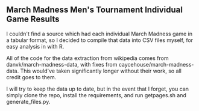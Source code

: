 ## March Madness Men's Tournament Individual Game Results

I couldn't find a source which had each individual March Madness game in a tabular format, 
so I decided to compile that data into CSV files myself, for easy analysis in with R. 

All of the code for the data extraction from wikipedia comes from danvk/march-madness-data, with fixes 
from caycehouse/march-madness-data. This would've taken significantly longer without their work, so all 
credit goes to them. 

I will try to keep the data up to date, but in the event that I forget, you can simply clone the repo, 
install the requirements, and run getpages.sh and generate_files.py. 
